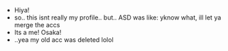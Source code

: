 - Hiya!
- so.. this isnt really my profile.. but.. ASD was like: yknow what, ill let ya merge the accs
- Its a me! Osaka!
- ..yea my old acc was deleted lolol

<!---
asdwastakenig/asdwastakenig is a ✨ special ✨ repository because its `README.md` (this file) appears on your GitHub profile.
You can click the Preview link to take a look at your changes.
--->
